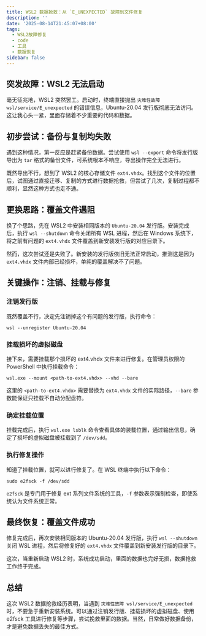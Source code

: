 ```yaml
---
title: WSL2 数据抢救：从 `E_UNEXPECTED` 故障到文件修复
description: ''
date: '2025-08-14T21:45:07+08:00'
tags:
  - WSL2故障修复
  - code
  - 工具
  - 数据恢复
sidebar: false
---
```


## 突发故障：WSL2 无法启动

毫无征兆地，WSL2 突然罢工。启动时，终端直接抛出 `灾难性故障 wsl/service/E_unexpected` 的错误信息，Ubuntu-20.04 发行版彻底无法访问。这让我心头一紧，里面存储着不少重要的代码和数据。

## 初步尝试：备份与复制均失败

遇到这种情况，第一反应是赶紧备份数据。尝试使用 `wsl --export` 命令将发行版导出为 ` tar ` 格式的备份文件，可系统根本不响应，导出操作完全无法进行。

既然导出不行，想到了 WSL2 的核心存储文件 `ext4.vhdx`。找到这个文件的位置后，试图通过直接迁移、复制的方式进行数据抢救，但尝试了几次，复制过程都不顺利，显然这种方式也走不通。

## 更换思路：覆盖文件遇阻

换了个思路，先在 WSL2 中安装相同版本的 `Ubuntu-20.04` 发行版。安装完成后，执行 `wsl --shutdown` 命令关闭所有 WSL 进程，然后在 Windows 系统下，将之前有问题的 `ext4.vhdx` 文件覆盖到新安装发行版的对应目录下。

然而，这次尝试还是失败了。新安装的发行版依旧无法正常启动，推测这是因为 `ext4.vhdx` 文件内部已经损坏，单纯的覆盖解决不了问题。

## 关键操作：注销、挂载与修复

### 注销发行版

既然覆盖不行，决定先注销掉这个有问题的发行版，执行命令：

```
wsl --unregister Ubuntu-20.04
```

### 挂载损坏的虚拟磁盘

接下来，需要挂载那个损坏的 ext4.vhdx 文件来进行修复。在管理员权限的 PowerShell 中执行挂载命令：

```
wsl.exe --mount <path-to-ext4.vhdx> --vhd --bare
```

这里的 `<path-to-ext4.vhdx>` 需要替换为 `ext4.vhdx` 文件的实际路径，`--bare` 参数能保证只挂载不自动分配盘符。

### 确定挂载位置

挂载完成后，执行 `wsl.exe lsblk` 命令查看具体的装载位置，通过输出信息，确定了损坏的虚拟磁盘被挂载到了 `/dev/sdd`。

### 执行修复操作

知道了挂载位置，就可以进行修复了。在 WSL 终端中执行以下命令：

```
sudo e2fsck -f /dev/sdd
```

`e2fsck` 是专门用于修复 ext 系列文件系统的工具，`-f` 参数表示强制检查，即使系统认为文件系统正常。

## 最终恢复：覆盖文件成功

修复完成后，再次安装相同版本的 Ubuntu-20.04 发行版，执行 `wsl --shutdown` 关闭 WSL 进程，然后将修复好的 `ext4.vhdx` 文件覆盖到新安装发行版的目录下。

这次，当重新启动 WSL2 时，系统成功启动，里面的数据也完好无损，数据抢救工作终于完成。

## 总结

这次 WSL2 数据抢救经历表明，当遇到 `灾难性故障 wsl/service/E_unexpected` 时，不要急于重新安装系统。可以通过注销发行版、挂载损坏的虚拟磁盘、使用 e2fsck 工具进行修复等步骤，尝试挽救里面的数据。当然，日常做好数据备份，才是避免数据丢失的最佳方式。
